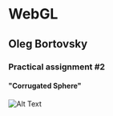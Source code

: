 # <h1> WebGL </h1>
<h2> Oleg Bortovsky </h2>
<h3>Practical assignment #2</h3>
<h4>"Corrugated Sphere"</h4>

![Alt Text](screen-capture_2.gif)

